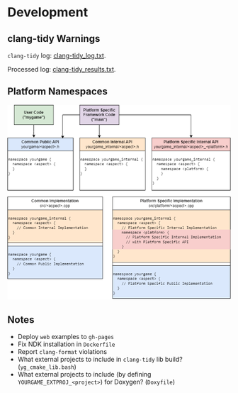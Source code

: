 # Development

## clang-tidy Warnings

`clang-tidy` log: [clang-tidy_log.txt](../clang-tidy_log.txt).

Processed log: [clang-tidy_results.txt](../clang-tidy_results.txt).

## Platform Namespaces

![Platform Namespaces](img/platform_namespaces.png)

## Notes

-   Deploy `web` examples to `gh-pages`
-   Fix NDK installation in `Dockerfile`
-   Report `clang-format` violations
-   What external projects to include in `clang-tidy` lib build? (`yg_cmake_lib.bash`)
-   What external projects to include (by defining `YOURGAME_EXTPROJ_<project>`) for Doxygen? (`Doxyfile`)
